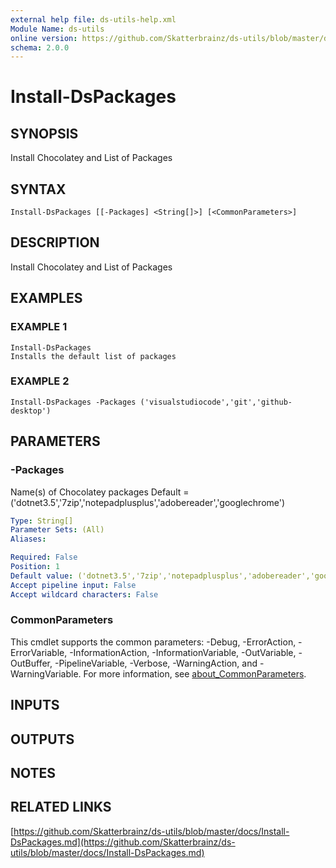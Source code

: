 ```yaml
---
external help file: ds-utils-help.xml
Module Name: ds-utils
online version: https://github.com/Skatterbrainz/ds-utils/blob/master/docs/Install-DsPackages.md
schema: 2.0.0
---
```


# Install-DsPackages

## SYNOPSIS
Install Chocolatey and List of Packages

## SYNTAX

```
Install-DsPackages [[-Packages] <String[]>] [<CommonParameters>]
```

## DESCRIPTION
Install Chocolatey and List of Packages

## EXAMPLES

### EXAMPLE 1
```
Install-DsPackages
Installs the default list of packages
```

### EXAMPLE 2
```
Install-DsPackages -Packages ('visualstudiocode','git','github-desktop')
```

## PARAMETERS

### -Packages
Name(s) of Chocolatey packages
Default = ('dotnet3.5','7zip','notepadplusplus','adobereader','googlechrome')

```yaml
Type: String[]
Parameter Sets: (All)
Aliases:

Required: False
Position: 1
Default value: ('dotnet3.5','7zip','notepadplusplus','adobereader','googlechrome')
Accept pipeline input: False
Accept wildcard characters: False
```

### CommonParameters
This cmdlet supports the common parameters: -Debug, -ErrorAction, -ErrorVariable, -InformationAction, -InformationVariable, -OutVariable, -OutBuffer, -PipelineVariable, -Verbose, -WarningAction, and -WarningVariable. For more information, see [about_CommonParameters](http://go.microsoft.com/fwlink/?LinkID=113216).

## INPUTS

## OUTPUTS

## NOTES

## RELATED LINKS

[https://github.com/Skatterbrainz/ds-utils/blob/master/docs/Install-DsPackages.md](https://github.com/Skatterbrainz/ds-utils/blob/master/docs/Install-DsPackages.md)

